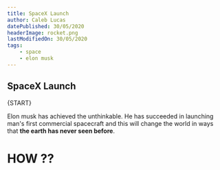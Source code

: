 ```yaml
---
title: SpaceX Launch
author: Caleb Lucas
datePublished: 30/05/2020
headerImage: rocket.png
lastModifiedOn: 30/05/2020
tags: 
    - space
    - elon musk
---
```


## SpaceX Launch

{START}

Elon musk has achieved the unthinkable. He has succeeded in launching man's first commercial spacecraft and this will change the world in ways that **the earth has never seen before**.

# HOW ??